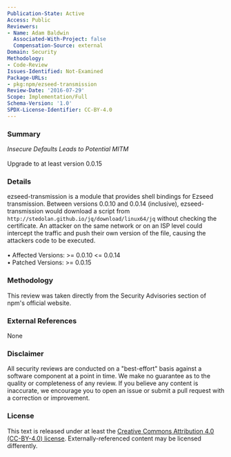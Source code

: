 ```yaml
---
Publication-State: Active
Access: Public
Reviewers:
- Name: Adam Baldwin
  Associated-With-Project: false
  Compensation-Source: external
Domain: Security
Methodology:
- Code-Review
Issues-Identified: Not-Examined
Package-URLs:
- pkg:npm/ezseed-transmission
Review-Date: '2016-07-29'
Scope: Implementation/Full
Schema-Version: '1.0'
SPDX-License-Identifier: CC-BY-4.0
---
```

### Summary
*Insecure Defaults Leads to Potential MITM*<br><br>Upgrade to at least version 0.0.15
### Details
ezseed-transmission is a module that provides shell bindings for Ezseed transmission.  Between versions 0.0.10 and 0.0.14 (inclusive), ezseed-transmission would download a script from `http://stedolan.github.io/jq/download/linux64/jq` without checking the certificate.  An attacker on the same network or on an ISP level could intercept the traffic and push their own version of the file, causing the attackers code to be executed.
<br><br>• Affected Versions: >= 0.0.10 <= 0.0.14
<br>• Patched Versions: >= 0.0.15
### Methodology
This review was taken directly from the Security Advisories section of npm's official website.
### External References
None
### Disclaimer
All security reviews are conducted on a "best-effort" basis against a software component at a point in time. We make no guarantee as to the quality or completeness of any review. If you believe any content is inaccurate, we encourage you to open an issue or submit a pull request with a correction or improvement.
### License
This text is released under at least the [Creative Commons Attribution 4.0 (CC-BY-4.0) license](https://creativecommons.org/licenses/by/4.0/legalcode.txt). Externally-referenced content may be licensed differently.
